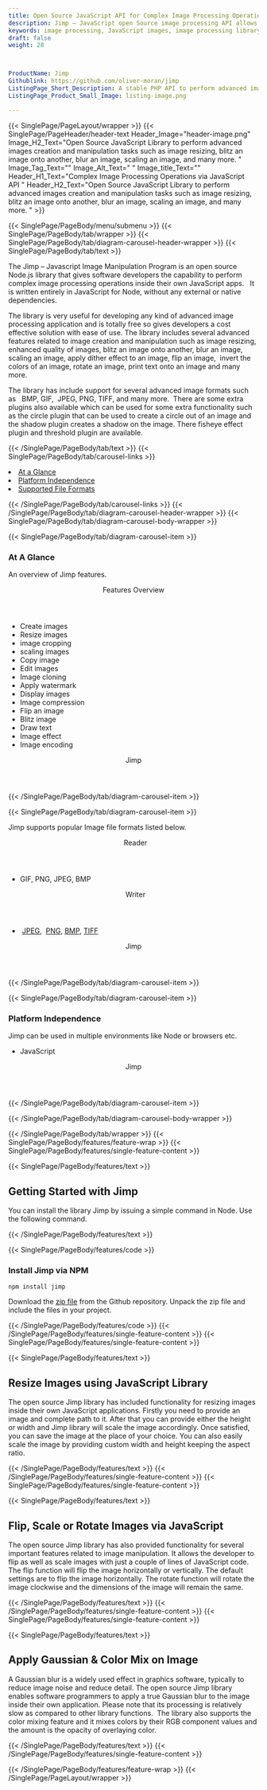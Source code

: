```yaml
---
title: Open Source JavaScript API for Complex Image Processing Operations
description: Jimp – JavaScript open Source image processing API allows programmers to resize image, blitz an image onto another, blur an image, scaling an image & many more.
keywords: image processing, JavaScript images, image processing library, JavaScript PNG API, JavaScript JPG, JavaScript image API, JavaScript Image creation, Modify images, Image filtering API, image resizing, enhanced quality of images, blitz an image onto another, blur an image, scaling an image, apply dither effect to an image, flip an image,  invert an images colors, rotate an image
draft: false
weight: 28



ProductName: Jimp
Githublink: https://github.com/oliver-moran/jimp
ListingPage_Short_Description: A stable PHP API to perform advanced images creation and manipulation tasks such as image resizing, blur an image, scaling an image, and many more..
ListingPage_Product_Small_Image: listing-image.png 

---
```


{{< SinglePage/PageLayout/wrapper >}}
{{< SinglePage/PageHeader/header-text
Header_Image="header-image.png"
Image_H2_Text="Open Source JavaScript Library to perform advanced images creation and manipulation tasks such as image resizing, blitz an image onto another, blur an image, scaling an image, and many more. "
Image_Tag_Text=""
Image_Alt_Text=" "
Image_title_Text=""
Header_H1_Text="Complex Image Processing Operations via JavaScript API "
Header_H2_Text="Open Source JavaScript Library to perform advanced images creation and manipulation tasks such as image resizing, blitz an image onto another, blur an image, scaling an image, and many more. " >}}

{{< SinglePage/PageBody/menu/submenu >}}
{{< SinglePage/PageBody/tab/wrapper >}}
{{< SinglePage/PageBody/tab/diagram-carousel-header-wrapper >}}
{{< SinglePage/PageBody/tab/text >}}



<p>The Jimp – Javascript Image Manipulation Program is an open source Node.js library that gives software developers the capability to perform complex image processing operations inside their own JavaScript apps.   It is written entirely in JavaScript for Node, without any external or native dependencies.</p>
<p>The library is very useful for developing any kind of advanced image processing application and is totally free so gives developers a cost effective solution with ease of use. The library includes several advanced features related to image creation and manipulation such as image resizing, enhanced quality of images, blitz an image onto another, blur an image, scaling an image, apply dither effect to an image, flip an image,  invert the colors of an image, rotate an image, print text onto an image and many more.</p>
<p>The library has include support for several advanced image formats such as   BMP, GIF,  JPEG, PNG, TIFF, and many more.  There are some extra plugins also available which can be used for some extra functionality such as the circle plugin that can be used to create a circle out of an image and the shadow plugin creates a shadow on the image. There fisheye effect plugin and threshold plugin are available.</p>

{{< /SinglePage/PageBody/tab/text >}}
{{< SinglePage/PageBody/tab/carousel-links >}}

<li data-target="#diagramcarousel" data-slide-to="0"><a href="#">At a Glance</a></li>
<li data-target="#diagramcarousel" data-slide-to="2"><a href="#">Platform Independence</a></li>
<li data-target="#diagramcarousel" data-slide-to="1"><a class="activetab" href="#">Supported File Formats</a></li>


{{< /SinglePage/PageBody/tab/carousel-links >}}
{{< /SinglePage/PageBody/tab/diagram-carousel-header-wrapper >}}
{{< SinglePage/PageBody/tab/diagram-carousel-body-wrapper >}}

{{< SinglePage/PageBody/tab/diagram-carousel-item >}}
<h3>At A Glance</h3>
<p>An overview of Jimp features.</p>
<div class="diagram1 d1-poi">
<div class="d1-row">
<div class="d1-col d1-right"><header>Features Overview</header>
<ul>
<li>Create images</li>
<li>Resize images</li>
<li>image cropping</li>
<li>scaling images</li>
<li>Copy image</li>
<li>Edit images</li>
<li>Image cloning</li>
<li>Apply watermark</li>
<li>Display images</li>
<li>Image compression</li>
<li>Flip an image</li>
<li>Blitz image</li>
<li>Draw text</li>
<li>Image effect</li>
<li>Image encoding</li>
</ul>
</div>
</div>
<div class="d1-logo" style="border: none;"><header>Jimp</header><footer><small></small></footer></div>
<!--/logo--></div>
<!--/diagram1-->
{{< /SinglePage/PageBody/tab/diagram-carousel-item >}}

{{< SinglePage/PageBody/tab/diagram-carousel-item >}}
<p>Jimp supports popular Image file formats listed below.</p>
<div class="diagram1 d2  d1-poi">
<div class="d1-row">
<div class="d1-col d1-left"><header><i class="fa fa-arrows-v "> </i> Reader</header>
<ul>
<li>GIF, PNG, JPEG, BMP</li>
</ul>
</div>
<!--/left-->
<div class="d1-col d1-right"><header><i class="fa  fa-long-arrow-down"> </i> Writer</header>
<ul>
<li> <a href="https://docs.fileformat.com/image/jpeg/">JPEG</a>,  <a href="https://docs.fileformat.com/image/png/">PNG</a>, <a href="https://docs.fileformat.com/image/bmp/">BMP</a>, <a href="https://docs.fileformat.com/image/tiff/">TIFF</a></li>
</ul>
</div>
<!--/right--></div>
<!--/row-->
<div class="d1-logo" style="border: none;"><header>Jimp</header><footer><small></small></footer></div>
<!--/logo--></div>
<!--/diagram2-->
{{< /SinglePage/PageBody/tab/diagram-carousel-item >}}

{{< SinglePage/PageBody/tab/diagram-carousel-item >}}
<h3>Platform Independence</h3>
<p>Jimp can be used in multiple environments like Node or browsers etc.</p>
<div class="diagram1 d1-poi">
<div class="d1-row">
<div class="d1-col d1-right">
<ul>
<li>JavaScript </li>
</ul>
</div>
<!--/right--></div>
<!--/row-->
<div class="d1-logo" style="border: none;"><header>Jimp</header><footer><small></small></footer></div>
<!--/logo--></div>
<!--/diagram2 -->
{{< /SinglePage/PageBody/tab/diagram-carousel-item >}}

{{< /SinglePage/PageBody/tab/diagram-carousel-body-wrapper >}}

{{< /SinglePage/PageBody/tab/wrapper >}}
{{< SinglePage/PageBody/features/feature-wrap >}}
{{< SinglePage/PageBody/features/single-feature-content >}}

{{< SinglePage/PageBody/features/text >}}
<h2 class="h2title">Getting Started with Jimp</h2>
<p>You can install the library Jimp by issuing a simple command in Node. Use the following command. </p>
{{< /SinglePage/PageBody/features/text >}}

{{< SinglePage/PageBody/features/code >}}
<h3><strong>Install Jimp via NPM</strong></h3>
<pre><code class="html">npm install jimp </code></pre>

<p>Download the <a href="https://github.com/oliver-moran/jimp/archive/master.zip">zip file</a> from the Github repository. Unpack the zip file and include the files in your project.</p>

{{< /SinglePage/PageBody/features/code >}}
{{< /SinglePage/PageBody/features/single-feature-content >}}
{{< SinglePage/PageBody/features/single-feature-content >}}

{{< SinglePage/PageBody/features/text >}}
<h2 class="h2title">Resize Images using JavaScript Library</h2>
<p>The open source Jimp library has included functionality for resizing images inside their own JavaScript applications. Firstly you need to provide an image and complete path to it. After that you can provide either the height or width and Jimp library will scale the image accordingly. Once satisfied, you can save the image at the place of your choice. You can also easily scale the image by providing custom width and height keeping the aspect ratio.</p>

{{< /SinglePage/PageBody/features/text >}}
{{< /SinglePage/PageBody/features/single-feature-content >}}
{{< SinglePage/PageBody/features/single-feature-content >}}

{{< SinglePage/PageBody/features/text >}}
<h2 class="h2title">Flip, Scale or Rotate Images via JavaScript</h2>
<p>The open source Jimp library has also provided functionality for several important features related to image manipulation. It allows the developer to flip as well as scale images with just a couple of lines of JavaScript code. The flip function will flip the image horizontally or vertically. The default settings are to flip the image horizontally. The rotate function will rotate the image clockwise and the dimensions of the image will remain the same.</p>

{{< /SinglePage/PageBody/features/text >}}
{{< /SinglePage/PageBody/features/single-feature-content >}}
{{< SinglePage/PageBody/features/single-feature-content >}}

{{< SinglePage/PageBody/features/text >}}
<h2 class="h2title">Apply Gaussian & Color Mix on Image</h2>
<p>A Gaussian blur is a widely used effect in graphics software, typically to reduce image noise and reduce detail. The open source Jimp library enables software programmers to apply a true Gaussian blur to the image inside their own application. Please note that its processing is relatively slow as compared to other library functions.  The library also supports the color mixing feature and it mixes colors by their RGB component values and the amount is the opacity of overlaying color.</p>

{{< /SinglePage/PageBody/features/text >}}
{{< /SinglePage/PageBody/features/single-feature-content >}}

{{< /SinglePage/PageBody/features/feature-wrap >}}
{{< /SinglePage/PageLayout/wrapper >}}